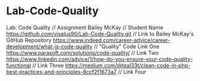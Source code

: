 # Lab-Code-Quality
Lab: Code Quality                                                                            // Assignment
Bailey McKay                                                                                 // Student Name
https://github.com/visalus90/Lab-Code-Quality.git                                            // Link to Bailey McKay's GitHub Repository
https://www.indeed.com/career-advice/career-development/what-is-code-quality                 // "Quality" Code Link One
https://www.parasoft.com/solutions/code-quality/                                             // Link Two
https://www.linkedin.com/advice/1/how-do-you-ensure-your-code-quality-functional             // Link Three
https://medium.com/@teal33t/clean-code-in-php-best-practices-and-principles-8ccf2f1673a7     // Link Four
